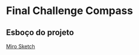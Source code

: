 # Final Challenge Compass
## Esboço do projeto
[Miro Sketch](https://miro.com/app/board/uXjVMW3cfKc=/?share_link_id=862161931447)